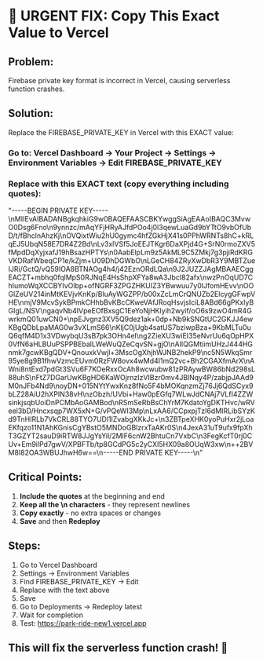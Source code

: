 # 🔧 URGENT FIX: Copy This Exact Value to Vercel

## Problem: 
Firebase private key format is incorrect in Vercel, causing serverless function crashes.

## Solution:
Replace the FIREBASE_PRIVATE_KEY in Vercel with this EXACT value:

### Go to: Vercel Dashboard → Your Project → Settings → Environment Variables → Edit FIREBASE_PRIVATE_KEY

### Replace with this EXACT text (copy everything including quotes):

"-----BEGIN PRIVATE KEY-----\nMIIEvAIBADANBgkqhkiG9w0BAQEFAASCBKYwggSiAgEAAoIBAQC3MvwO0Dsg6Fno\n9ynnzc/mAqYFjHRyAJfdPOo4j0l3qewLuaGd9bYTtO9vbOfUbD/t/fBhclnAhzKj\nOVQixtWiu2hU0gymc4hfZGkHjX41s0PPhWRNTs8hC+kRLqEJ5UbqN58E7DR4Z2Bd\nLv3xlVSf5JoEEJTKgr6DaXPjd4G+SrN0rmoZXV5fMpdDqXyjxafJ19hBsazHPTYs\n0AabElpLm9z5AkML9C5ZMkj7g3pjiRdKRGVKDRafWbeqCP1e/kZjm+U09DhDGWbO\nLGeCH84ZRyXwDbR3Y9MBTZueIJRi/GctQ/vQ59IOA8BTNAOg4h4/j42EznORdLQa\n9J2JUZZJAgMBAAECggEACZT+mbhq0fqlMpS0RJNqE4HsShpXFYa8wA3JbcI82afx\nwzPnOqUD7ChIumoWqXCCBYIvOlbp+ofNGRF3ZPGZHKUIZ3YBwwuu7y0IJfomHEvv\nOOGlZeUV214inMtKEVjvKnKp/BluAyWGZPP/b00xZcLmCrQNUZb2ElcygGFwpVHE\nmjV9McvSykBPmkCHhbBvKBcCKweVAfJRoqHsvjsIciL8ABd66gPKxlyBGIgL/NSV\ngaqvNb4IVpeEOfBxsgC1EeYoNjHKlyih2wyif/oO6s9zwO4mR4GwrkmQ01uwCN0+\npEJvgnz3XV5Q9dez1ak+0dp+Nb9kSNGtUC2GKJJ4ewKBgQDbLpaMAG0w3vXLmS66\nKljC0jUgb4satUS7bziwpBza+9KbMLTu0uQ6qfM4D1x3VDwybqU3sB7pk3OHn4eI\ng2ZieXU3wiEI35eNvrUu6qOpHPX0VfN6aHLBUuPSPPBEbalLWeWuQZeCqvSN+gjO\nAIlQGMtiimUHzJ444HGnmk7gcwKBgQDV+QnouxkVwjl+3MscOgXhjhWJNB2hekP9\nc5N5WkqSmr95ye8g9B1fhwVzmcEUvm0RzFW8ovx4wMd4I1mQ2vc+Bh2CGAXfmArX\nAWni8ntExd7pdGt3SVu6F7KOeRxxOcAh8wcwubw81zPRAywBW86bNd298sL88uhS\nFtZ7DGarUwKBgHD6KaWOjrnzIzVIBzr0mv4JBlNqy4P/zabjpJAAd9M0nJFb4Nd9\noyDN+015NYtYwxKnz8fNo5F4bMOKqnzmZj76Jj6QdSCyx9bLZ28AiU2hXPIN38vH\nzObzh/UVbi+Haw0pEGfq7WLwJdCNAj7VLfI4ZZWsinkjsqbUoiDnPCMbAoGAMBod\nRSmSeRbBsChYrM7KdatoYgDKTHvc/wRVeel3bD/Hncxsqp7WX5xN+G/vPQeWI3Mp\nLxAA6/CCpxpjTzI6dMIRLibSYzKd9TnHIRLb7VkCRL88TYO7UDl1lZvabgXKkJc+\n3ZBTpeXHK0yoPuHxr2jLoaEKfqzo11N1AhKGnisCgYBstO5MNDoGBlzrxTaAKr0S\n4JexA31uT9ufx9fpXhT3GZYT2sauD9iRTW8JJgYsYil/2MlF6cnW2BhtuCn7VxbC\n3FegKcfT0rj0CUv+Em9ilPd7gwV/XPBFTb/tp8GCdPG5c2yCXI5HX09a8OUqW3xw\n++2BVM8I82OA3WBUJhwH6w==\n-----END PRIVATE KEY-----\n"

## Critical Points:
1. **Include the quotes** at the beginning and end
2. **Keep all the \n characters** - they represent newlines
3. **Copy exactly** - no extra spaces or changes
4. **Save** and then **Redeploy**

## Steps:
1. Go to Vercel Dashboard
2. Settings → Environment Variables  
3. Find FIREBASE_PRIVATE_KEY → Edit
4. Replace with the text above
5. Save
6. Go to Deployments → Redeploy latest
7. Wait for completion
8. Test: https://park-ride-new1.vercel.app

## This will fix the serverless function crash! 🎯
